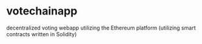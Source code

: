 # votechainapp
decentralized voting webapp utilizing the Ethereum platform (utilizing smart contracts written in Solidity)
